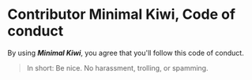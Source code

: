 # Contributor Minimal Kiwi, Code of conduct

By using ***Minimal Kiwi***, you agree that you'll follow this code of conduct.

> In short: Be nice. No harassment, trolling, or spamming.
